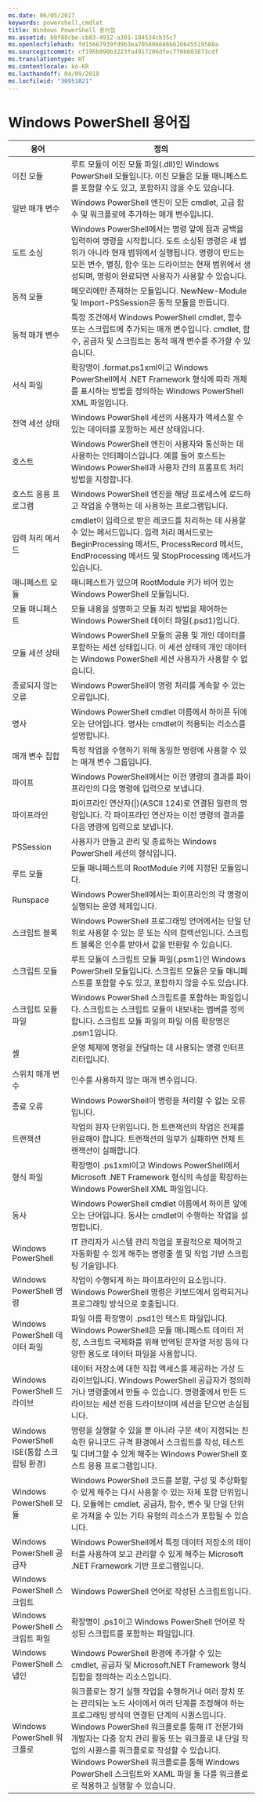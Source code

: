 ```yaml
---
ms.date: 06/05/2017
keywords: powershell,cmdlet
title: Windows PowerShell 용어집
ms.assetid: b0f88cbe-cb83-4912-a301-184534cb35c7
ms.openlocfilehash: fd15667939fd9b3ea705806686b626645519588a
ms.sourcegitcommit: cf195b090b3223fa4917206dfec7f0b603873cdf
ms.translationtype: HT
ms.contentlocale: ko-KR
ms.lasthandoff: 04/09/2018
ms.locfileid: "30951021"
---
```

# <a name="windows-powershell-glossary"></a>Windows PowerShell 용어집


|용어|정의|
|--------|--------------|
|이진 모듈|루트 모듈이 이진 모듈 파일(.dll)인 Windows PowerShell 모듈입니다. 이진 모듈은 모듈 매니페스트를 포함할 수도 있고, 포함하지 않을 수도 있습니다.|
|일반 매개 변수|Windows PowerShell 엔진이 모든 cmdlet, 고급 함수 및 워크플로에 추가하는 매개 변수입니다.|
|도트 소싱|Windows PowerShell에서는 명령 앞에 점과 공백을 입력하여 명령을 시작합니다. 도트 소싱된 명령은 새 범위가 아니라 현재 범위에서 실행됩니다. 명령이 만드는 모든 변수, 별칭, 함수 또는 드라이브는 현재 범위에서 생성되며, 명령이 완료되면 사용자가 사용할 수 있습니다.|
|동적 모듈|메모리에만 존재하는 모듈입니다. NewNew-Module 및 Import-PSSession은 동적 모듈을 만듭니다.|
|동적 매개 변수|특정 조건에서 Windows PowerShell cmdlet, 함수 또는 스크립트에 추가되는 매개 변수입니다. cmdlet, 함수, 공급자 및 스크립트는 동적 매개 변수를 추가할 수 있습니다.|
|서식 파일|확장명이 .format.ps1xml이고 Windows PowerShell에서 .NET Framework 형식에 따라 개체를 표시하는 방법을 정의하는 Windows PowerShell XML 파일입니다.|
|전역 세션 상태|Windows PowerShell 세션의 사용자가 액세스할 수 있는 데이터를 포함하는 세션 상태입니다.|
|호스트|Windows PowerShell 엔진이 사용자와 통신하는 데 사용하는 인터페이스입니다. 예를 들어 호스트는 Windows PowerShell과 사용자 간의 프롬프트 처리 방법을 지정합니다.|
|호스트 응용 프로그램|Windows PowerShell 엔진을 해당 프로세스에 로드하고 작업을 수행하는 데 사용하는 프로그램입니다.|
|입력 처리 메서드|cmdlet이 입력으로 받은 레코드를 처리하는 데 사용할 수 있는 메서드입니다. 입력 처리 메서드로는 BeginProcessing 메서드, ProcessRecord 메서드, EndProcessing 메서드 및 StopProcessing 메서드가 있습니다.|
|매니페스트 모듈|매니페스트가 있으며 RootModule 키가 비어 있는 Windows PowerShell 모듈입니다.|
|모듈 매니페스트|모듈 내용을 설명하고 모듈 처리 방법을 제어하는 Windows PowerShell 데이터 파일(.psd1)입니다.|
|모듈 세션 상태|Windows PowerShell 모듈의 공용 및 개인 데이터를 포함하는 세션 상태입니다. 이 세션 상태의 개인 데이터는 Windows PowerShell 세션 사용자가 사용할 수 없습니다.|
|종료되지 않는 오류|Windows PowerShell이 명령 처리를 계속할 수 있는 오류입니다.|
|명사|Windows PowerShell cmdlet 이름에서 하이픈 뒤에 오는 단어입니다. 명사는 cmdlet이 적용되는 리소스를 설명합니다.|
|매개 변수 집합|특정 작업을 수행하기 위해 동일한 명령에 사용할 수 있는 매개 변수 그룹입니다.|
|파이프|Windows PowerShell에서는 이전 명령의 결과를 파이프라인의 다음 명령에 입력으로 보냅니다.|
|파이프라인|파이프라인 연산자(&#124;)(ASCII 124)로 연결된 일련의 명령입니다. 각 파이프라인 연산자는 이전 명령의 결과를 다음 명령에 입력으로 보냅니다.|
|PSSession|사용자가 만들고 관리 및 종료하는 Windows PowerShell 세션의 형식입니다.|
|루트 모듈|모듈 매니페스트의 RootModule 키에 지정된 모듈입니다.|
|Runspace|Windows PowerShell에서는 파이프라인의 각 명령이 실행되는 운영 체제입니다.|
|스크립트 블록|Windows PowerShell 프로그래밍 언어에서는 단일 단위로 사용할 수 있는 문 또는 식의 컬렉션입니다. 스크립트 블록은 인수를 받아서 값을 반환할 수 있습니다.|
|스크립트 모듈|루트 모듈이 스크립트 모듈 파일(.psm1)인 Windows PowerShell 모듈입니다. 스크립트 모듈은 모듈 매니페스트를 포함할 수도 있고, 포함하지 않을 수도 있습니다.|
|스크립트 모듈 파일|Windows PowerShell 스크립트를 포함하는 파일입니다. 스크립트는 스크립트 모듈이 내보내는 멤버를 정의합니다. 스크립트 모듈 파일의 파일 이름 확장명은 .psm1입니다.|
|셸|운영 체제에 명령을 전달하는 데 사용되는 명령 인터프리터입니다.|
|스위치 매개 변수|인수를 사용하지 않는 매개 변수입니다.|
|종료 오류|Windows PowerShell이 명령을 처리할 수 없는 오류입니다.|
|트랜잭션|작업의 원자 단위입니다. 한 트랜잭션의 작업은 전체를 완료해야 합니다. 트랜잭션의 일부가 실패하면 전체 트랜잭션이 실패합니다.|
|형식 파일|확장명이 .ps1xml이고 Windows PowerShell에서 Microsoft .NET Framework 형식의 속성을 확장하는 Windows PowerShell XML 파일입니다.|
|동사|Windows PowerShell cmdlet 이름에서 하이픈 앞에 오는 단어입니다. 동사는 cmdlet이 수행하는 작업을 설명합니다.|
|Windows PowerShell|IT 관리자가 시스템 관리 작업을 포괄적으로 제어하고 자동화할 수 있게 해주는 명령줄 셸 및 작업 기반 스크립팅 기술입니다.|
|Windows PowerShell 명령|작업이 수행되게 하는 파이프라인의 요소입니다. Windows PowerShell 명령은 키보드에서 입력되거나 프로그래밍 방식으로 호출됩니다.|
|Windows PowerShell 데이터 파일|파일 이름 확장명이 .psd1인 텍스트 파일입니다. Windows PowerShell은 모듈 매니페스트 데이터 저장, 스크립트 국제화를 위해 번역된 문자열 저장 등의 다양한 용도로 데이터 파일을 사용합니다.|
|Windows PowerShell 드라이브|데이터 저장소에 대한 직접 액세스를 제공하는 가상 드라이브입니다. Windows PowerShell 공급자가 정의하거나 명령줄에서 만들 수 있습니다. 명령줄에서 만든 드라이브는 세션 전용 드라이브이며 세션을 닫으면 손실됩니다.|
|Windows PowerShell ISE(통합 스크립팅 환경)|명령을 실행할 수 있을 뿐 아니라 구문 색이 지정되는 친숙한 유니코드 규격 환경에서 스크립트를 작성, 테스트 및 디버그할 수 있게 해주는 Windows PowerShell 호스트 응용 프로그램입니다.|
|Windows PowerShell 모듈|Windows PowerShell 코드를 분할, 구성 및 추상화할 수 있게 해주는 다시 사용할 수 있는 자체 포함 단위입니다. 모듈에는 cmdlet, 공급자, 함수, 변수 및 단일 단위로 가져올 수 있는 기타 유형의 리소스가 포함될 수 있습니다.|
|Windows PowerShell 공급자|Windows PowerShell에서 특정 데이터 저장소의 데이터를 사용하여 보고 관리할 수 있게 해주는 Microsoft .NET Framework 기반 프로그램입니다.|
|Windows PowerShell 스크립트|Windows PowerShell 언어로 작성된 스크립트입니다.|
|Windows PowerShell 스크립트 파일|확장명이 .ps1이고 Windows PowerShell 언어로 작성된 스크립트를 포함하는 파일입니다.|
|Windows PowerShell 스냅인|Windows PowerShell 환경에 추가할 수 있는 cmdlet, 공급자 및 Microsoft.NET Framework 형식 집합을 정의하는 리소스입니다.|
|Windows PowerShell 워크플로|워크플로는 장기 실행 작업을 수행하거나 여러 장치 또는 관리되는 노드 사이에서 여러 단계를 조정해야 하는 프로그래밍 방식의 연결된 단계의 시퀀스입니다. Windows PowerShell 워크플로를 통해 IT 전문가와 개발자는 다중 장치 관리 활동 또는 워크플로 내 단일 작업의 시퀀스를 워크플로로 작성할 수 있습니다. Windows PowerShell 워크플로를 통해 Windows PowerShell 스크립트와 XAML 파일 둘 다를 워크플로로 적용하고 실행할 수 있습니다.|